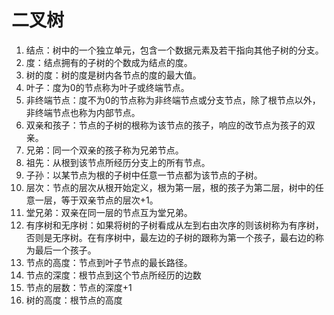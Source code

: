 #  二叉树


1. 结点：树中的一个独立单元，包含一个数据元素及若干指向其他子树的分支。
2. 度：结点拥有的子树的个数成为结点的度。
3. 树的度：树的度是树内各节点的度的最大值。
4. 叶子：度为0的节点称为叶子或终端节点。
5. 非终端节点：度不为0的节点称为非终端节点或分支节点，除了根节点以外，非终端节点也称为内部节点。
6. 双亲和孩子：节点的子树的根称为该节点的孩子，响应的改节点为孩子的双亲。
7. 兄弟：同一个双亲的孩子称为兄弟节点。
8. 祖先：从根到该节点所经历分支上的所有节点。
9. 子孙：以某节点为根的子树中任意一节点都为该节点的子树。
10. 层次：节点的层次从根开始定义，根为第一层，根的孩子为第二层，树中的任意一层，等于双亲节点的层次+1。
11. 堂兄弟：双亲在同一层的节点互为堂兄弟。
12. 有序树和无序树：如果将树的子树看成从左到右由次序的则该树称为有序树，否则是无序树。在有序树中，最左边的子树的跟称为第一个孩子，最右边的称为最后一个孩子。
13. 节点的高度：节点到叶子节点的最长路径。
14. 节点的深度：根节点到这个节点所经历的边数
15. 节点的层数：节点的深度+1
16. 树的高度：根节点的高度
